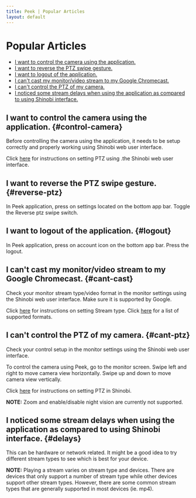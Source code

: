 ```yaml
---
title: Peek | Popular Articles
layout: default
---
```

# Popular Articles


* [I want to control the camera using the application.](#control-camera)
* [I want to reverse the PTZ swipe gesture.](#reverse-ptz)
* [I want to logout of the application.](#logout)
* [I can't cast my monitor/video stream to my Google Chromecast.](#cant-cast)
* [I can't control the PTZ of my camera.](#cant-ptz)
* [I noticed some stream delays when using the application as compared to using Shinobi interface.](#delays)


## I want to control the camera using the application. {#control-camera}

Before controlling the camera using the application, it needs to be setup correctly and properly working using Shinobi web user interface.

Click [here](https://shinobi.video/articles/2018-11-24-how-to-setup-ptz-in-shinobi) for instructions on setting PTZ using .the Shinobi web user interface.


## I want to reverse the PTZ swipe gesture. {#reverse-ptz}

In Peek application, press on settings located on the bottom app bar. Toggle the Reverse ptz swipe switch.


## I want to logout of the application. {#logout}

In Peek application, press on account icon on the bottom app bar. Press the logout.


## I can't cast my monitor/video stream to my Google Chromecast. {#cant-cast}

Check your monitor stream type/video format in the monitor settings using the Shinobi web user interface. Make sure it is supported by Google. 

Click [here](https://shinobi.video/docs/settings#content-stream) for instructions on setting Stream type.
Click [here](https://developers.google.com/cast/docs/media) for a list of supported formats.


## I can't control the PTZ of my camera. {#cant-ptz}

Check your control setup in the monitor settings using the Shinobi web user interface. 

To control the camera using Peek, go to the monitor screen. Swipe left and right to move camera view horizontally. Swipe up and down to move camera view vertically.

Click [here](https://shinobi.video/articles/2018-11-24-how-to-setup-ptz-in-shinobi) for instructions on setting PTZ in Shinobi.

**NOTE:** Zoom and enable/disable night vision are currently not supported.

## I noticed some stream delays when using the application as compared to using Shinobi interface. {#delays}

This can be hardware or network related. It might be a good idea to try different stream types to see which is best for your device.

**NOTE:** Playing a stream varies on stream type and devices. There are devices that only support a number of stream type while other devices support other stream types. However, there are some common stream types that are generally supported in most devices (ie. mp4).